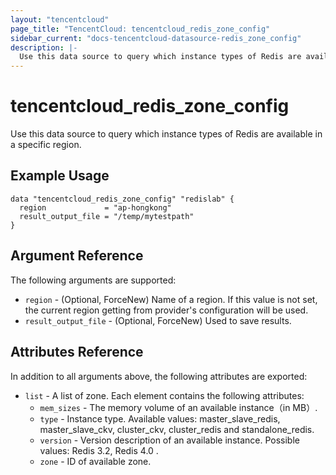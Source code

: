 ```yaml
---
layout: "tencentcloud"
page_title: "TencentCloud: tencentcloud_redis_zone_config"
sidebar_current: "docs-tencentcloud-datasource-redis_zone_config"
description: |-
  Use this data source to query which instance types of Redis are available in a specific region.
---
```


# tencentcloud_redis_zone_config

Use this data source to query which instance types of Redis are available in a specific region.

## Example Usage

```hcl
data "tencentcloud_redis_zone_config" "redislab" {
  region             = "ap-hongkong"
  result_output_file = "/temp/mytestpath"
}
```

## Argument Reference

The following arguments are supported:

* `region` - (Optional, ForceNew) Name of a region. If this value is not set, the current region getting from provider's configuration will be used.
* `result_output_file` - (Optional, ForceNew) Used to save results.

## Attributes Reference

In addition to all arguments above, the following attributes are exported:

* `list` - A list of zone. Each element contains the following attributes:
  * `mem_sizes` - The memory volume of an available instance（in MB）.  
  * `type` - Instance type. Available values: master_slave_redis, master_slave_ckv, cluster_ckv, cluster_redis and standalone_redis. 
  * `version` - Version description of an available instance. Possible values: Redis 3.2, Redis 4.0 .
  * `zone` - ID of available zone.


